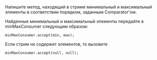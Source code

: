 

Напишите метод, находящий в стриме минимальный и максимальный элементы в соответствии порядком, заданным Comparator'ом.

Найденные минимальный и максимальный элементы передайте в minMaxConsumer следующим образом:
```
minMaxConsumer.accept(min, max);
```

Если стрим не содержит элементов, то вызовите
```
minMaxConsumer.accept(null, null);
```
